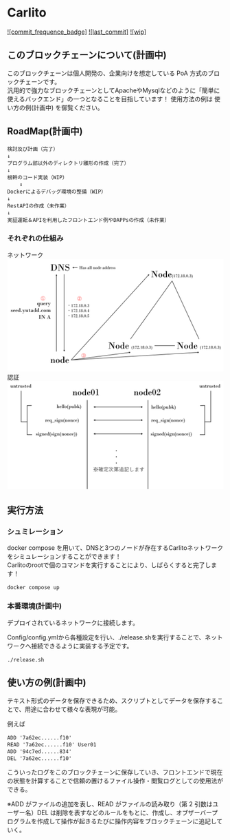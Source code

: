 # Carlito

[![commit_frequence_badge]](https://img.shields.io/github/commit-activity/w/yutadd/Carlito)
[![last_commit]](https://img.shields.io/github/last-commit/yutadd/Carlito)
[![wip]](https://img.shields.io/badge/work%20in%20progress-True-green)

## このブロックチェーンについて(計画中)



このブロックチェーンは個人開発の、企業向けを想定している PoA 方式のブロックチェーンです。  
汎用的で強力なブロックチェーンとしてApacheやMysqlなどのように「簡単に使えるバックエンド」の一つとなることを目指しています！
使用方法の例は 使い方の例(計画中) を御覧ください。

## RoadMap(計画中)

```
検討及び計画（完了）
↓
プログラム部以外のディレクトリ雛形の作成（完了）
↓
根幹のコード実装（WIP）
    ↕
Dockerによるデバッグ環境の整備（WIP）
↓
RestAPIの作成（未作業）
↓
実証運転＆APIを利用したフロントエンド例やDAPPsの作成（未作業）
```
### それぞれの仕組み
ネットワーク  
![network graph](https://github.com/yutadd/Carlito/blob/master/images/Carlito.png)  
認証  
![handshake graph](https://github.com/yutadd/Carlito/blob/master/images/Carlito2.png)


## 実行方法

### シュミレーション

docker compose を用いて、DNSと3つのノードが存在するCarlitoネットワークをシミュレーションすることができます！  
Carlitoのrootで個のコマンドを実行することにより、しばらくすると完了します！  
```
docker compose up
```



### 本番環境(計画中)

デプロイされているネットワークに接続します。

Config/config.ymlから各種設定を行い、./release.shを実行することで、ネットワークへ接続できるように実装する予定です。

```
./release.sh
```

## 使い方の例(計画中)

テキスト形式のデータを保存できるため、スクリプトとしてデータを保存することで、用途に合わせて様々な表現が可能。

例えば

```
ADD '7a62ec......f10'
READ '7a62ec......f10' User01
ADD '94c7ed......834'
DEL '7a62ec......f10'

```

こういったログをこのブロックチェーンに保存していき、フロントエンドで現在の状態を計算することで信頼の置けるファイル操作・閲覧ログとしての使用法ができる。

※ADD がファイルの追加を表し、READ がファイルの読み取り（第 2 引数はユーザー名）DEL は削除を表すなどのルールをもとに、作成し、オブザーバープログラムを作成して操作が起きるたびに操作内容をブロックチェーンに追記していく。
